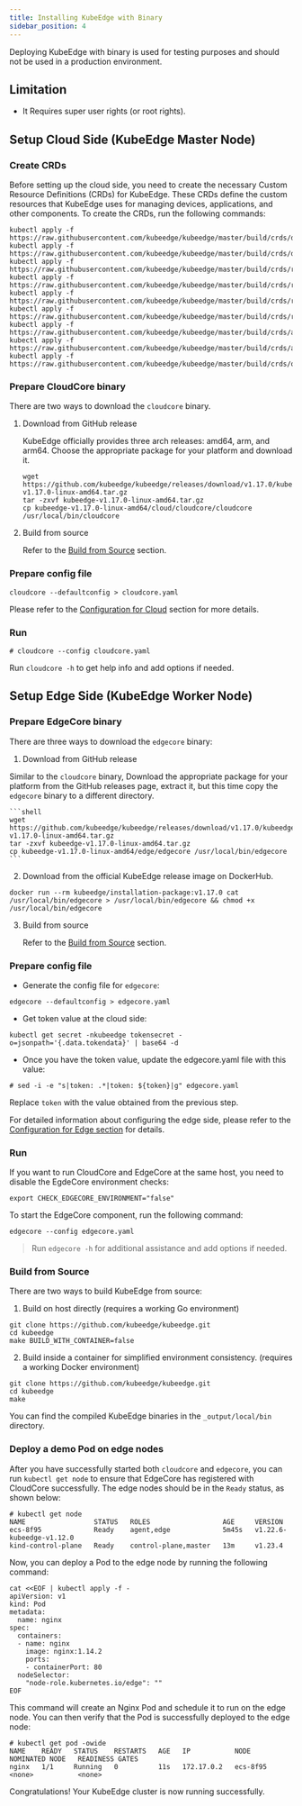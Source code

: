 ```yaml
---
title: Installing KubeEdge with Binary
sidebar_position: 4
---
```


Deploying KubeEdge with binary is used for testing purposes and should not be used in a production environment.

## Limitation

- It Requires super user rights (or root rights).

## Setup Cloud Side (KubeEdge Master Node)

### Create CRDs

Before setting up the cloud side, you need to create the necessary Custom Resource Definitions (CRDs) for KubeEdge. These CRDs define the custom resources that KubeEdge uses for managing devices, applications, and other components. To create the CRDs, run the following commands:

```shell
kubectl apply -f https://raw.githubusercontent.com/kubeedge/kubeedge/master/build/crds/devices/devices_v1alpha2_device.yaml
kubectl apply -f https://raw.githubusercontent.com/kubeedge/kubeedge/master/build/crds/devices/devices_v1alpha2_devicemodel.yaml
kubectl apply -f https://raw.githubusercontent.com/kubeedge/kubeedge/master/build/crds/reliablesyncs/cluster_objectsync_v1alpha1.yaml
kubectl apply -f https://raw.githubusercontent.com/kubeedge/kubeedge/master/build/crds/reliablesyncs/objectsync_v1alpha1.yaml
kubectl apply -f https://raw.githubusercontent.com/kubeedge/kubeedge/master/build/crds/router/router_v1_ruleEndpoint.yaml
kubectl apply -f https://raw.githubusercontent.com/kubeedge/kubeedge/master/build/crds/router/router_v1_rule.yaml
kubectl apply -f https://raw.githubusercontent.com/kubeedge/kubeedge/master/build/crds/apps/apps_v1alpha1_edgeapplication.yaml
kubectl apply -f https://raw.githubusercontent.com/kubeedge/kubeedge/master/build/crds/apps/apps_v1alpha1_nodegroup.yaml
kubectl apply -f https://raw.githubusercontent.com/kubeedge/kubeedge/master/build/crds/operations/operations_v1alpha1_nodeupgradejob.yaml
```

### Prepare CloudCore binary

There are two ways to download the `cloudcore` binary.

1. Download from GitHub release

    KubeEdge officially provides three arch releases: amd64, arm, and arm64. Choose the appropriate package for your platform and download it. 
    
    ```shell
    wget https://github.com/kubeedge/kubeedge/releases/download/v1.17.0/kubeedge-v1.17.0-linux-amd64.tar.gz
    tar -zxvf kubeedge-v1.17.0-linux-amd64.tar.gz
    cp kubeedge-v1.17.0-linux-amd64/cloud/cloudcore/cloudcore /usr/local/bin/cloudcore
    ```

2. Build from source

    Refer to the [Build from Source](#build-from-source) section.

### Prepare config file

```shell
cloudcore --defaultconfig > cloudcore.yaml
```

Please refer to the [Configuration for Cloud](./config#configuration-cloud-side-kubeedge-master) section for more details.

### Run

```shell
# cloudcore --config cloudcore.yaml
```

Run `cloudcore -h` to get help info and add options if needed.

## Setup Edge Side (KubeEdge Worker Node)

### Prepare EdgeCore binary

There are three ways to download the `edgecore` binary:

1. Download from GitHub release

  Similar to the `cloudcore` binary, Download the appropriate package for your platform from the GitHub releases page, extract it, but this time copy the `edgecore` binary to a different directory.

    ```shell
    wget https://github.com/kubeedge/kubeedge/releases/download/v1.17.0/kubeedge-v1.17.0-linux-amd64.tar.gz
    tar -zxvf kubeedge-v1.17.0-linux-amd64.tar.gz
    cp kubeedge-v1.17.0-linux-amd64/edge/edgecore /usr/local/bin/edgecore
    ```

2. Download from the official KubeEdge release image on DockerHub.

```shell
docker run --rm kubeedge/installation-package:v1.17.0 cat /usr/local/bin/edgecore > /usr/local/bin/edgecore && chmod +x /usr/local/bin/edgecore
```

3. Build from source

    Refer to the [Build from Source](#build-from-source) section.

### Prepare config file

- Generate the config file for `edgecore`:

```shell
edgecore --defaultconfig > edgecore.yaml
```

- Get token value at the cloud side:

```shell
kubectl get secret -nkubeedge tokensecret -o=jsonpath='{.data.tokendata}' | base64 -d
```

- Once you have the token value, update the edgecore.yaml file with this value:

```shell
# sed -i -e "s|token: .*|token: ${token}|g" edgecore.yaml
```

Replace `token` with the value obtained from the previous step.

For detailed information about configuring the edge side, please refer to the [Configuration for Edge section](./config#configuration-edge-side-kubeedge-worker-node) for details.

### Run

If you want to run CloudCore and EdgeCore at the same host, you need to disable the EgdeCore environment checks:

```shell
export CHECK_EDGECORE_ENVIRONMENT="false"
```

To start the EdgeCore component, run the following command:

```shell
edgecore --config edgecore.yaml
```

> Run `edgecore -h` for additional assistance and add options if needed.

### Build from Source

There are two ways to build KubeEdge from source:

1. Build on host directly (requires a working Go environment)

```shell
git clone https://github.com/kubeedge/kubeedge.git
cd kubeedge
make BUILD_WITH_CONTAINER=false
```

2. Build inside a container for simplified environment consistency. (requires a working Docker environment)

```shell
git clone https://github.com/kubeedge/kubeedge.git
cd kubeedge
make
```

You can find the compiled KubeEdge binaries in the `_output/local/bin` directory.

### Deploy a demo Pod on edge nodes

After you have successfully started both `cloudcore` and `edgecore`, you can run `kubectl get node` to ensure that EdgeCore has registered with CloudCore successfully. The edge nodes should be in the `Ready` status, as shown below:

```shell
# kubectl get node
NAME                 STATUS   ROLES                  AGE     VERSION
ecs-8f95             Ready    agent,edge             5m45s   v1.22.6-kubeedge-v1.12.0
kind-control-plane   Ready    control-plane,master   13m     v1.23.4
```
Now, you can deploy a Pod to the edge node by running the following command:

```
cat <<EOF | kubectl apply -f -
apiVersion: v1
kind: Pod
metadata:
  name: nginx
spec:
  containers:
  - name: nginx
    image: nginx:1.14.2
    ports:
    - containerPort: 80
  nodeSelector:
    "node-role.kubernetes.io/edge": ""
EOF
```

This command will create an Nginx Pod and schedule it to run on the edge node. You can then verify that the Pod is successfully deployed to the edge node:

```shell
# kubectl get pod -owide
NAME    READY   STATUS    RESTARTS   AGE   IP           NODE       NOMINATED NODE   READINESS GATES
nginx   1/1     Running   0          11s   172.17.0.2   ecs-8f95   <none>           <none>
```

Congratulations! Your KubeEdge cluster is now running successfully.